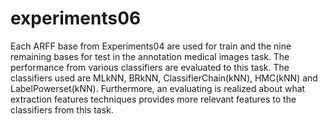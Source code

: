 experiments06
=============

Each ARFF base from Experiments04 are used for train and the nine remaining bases for test in the annotation medical images task. The performance from various classifiers are evaluated to this task. The classifiers used are MLkNN, BRkNN, ClassifierChain(kNN), HMC(kNN) and LabelPowerset(kNN). Furthermore, an evaluating is realized about what  extraction features techniques provides more relevant features to the classifiers from this task.